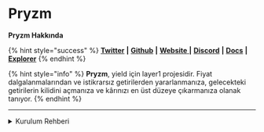 # Pryzm

**Pryzm Hakkında**

{% hint style="success" %}
[**Twitter**](https://twitter.com/BTClayer2) **|** [**Github**](https://github.com/btclayer2/BEVM) **|** [**Website** ](https://www.bevm.io/)**|** [**Discord**](https://discord.com/invite/AGcRqkTBAV) **|** [**Docs**](https://documents.bevm.io/) **|** [**Explorer**](https://testnet.itrocket.net/pryzm/staking)
{% endhint %}

{% hint style="info" %}
**Pryzm**, yield için layer1 projesidir. Fiyat dalgalanmalarından ve istikrarsız getirilerden yararlanmanıza, gelecekteki getirilerin kilidini açmanıza ve kârınızı en üst düzeye çıkarmanıza olanak tanıyor.
{% endhint %}

***

<details>

<summary>Kurulum Rehberi</summary>

#### Sistem Gereksinimleri

```
CPU	  4 core
RAM	  16GB
Storage	  1TB
OS	  Ubuntu 22.04
```

```
# Gerekli kütüphaneler ve güncellemeler
sudo apt update
sudo apt install -y curl git jq lz4 build-essential

# Go
sudo rm -rf /usr/local/go
curl -L https://go.dev/dl/go1.21.6.linux-amd64.tar.gz | sudo tar -xzf - -C /usr/local
echo 'export PATH=$PATH:/usr/local/go/bin:$HOME/go/bin' >> $HOME/.bash_profile
source .bash_profile
```

```bash
# binaryleri yükleyin
cd $HOME
curl -s https://storage.googleapis.com/pryzm-zone/core/0.13.0/pryzmd-0.13.0-linux-amd64 > pryzmd
chmod +x pryzmd
mkdir -p $HOME/go/bin
mv pryzmd $HOME/go/bin

# CLI konfigürasyonu
pryzmd config chain-id indigo-1
pryzmd config keyring-backend test
pryzmd config node tcp://localhost:24857

# moniker-adiniz yazan yeri değiştirin.
pryzmd init "moniker-adiniz" --chain-id indigo-1

# addrbook dosyaları
curl -L https://snapshots-testnet.nodejumper.io/pryzm-testnet/genesis.json > $HOME/.pryzm/config/genesis.json
curl -L https://snapshots-testnet.nodejumper.io/pryzm-testnet/addrbook.json > $HOME/.pryzm/config/addrbook.json

# seeds
sed -i -e 's|^seeds *=.*|seeds = "ff17ca4f46230306412ff5c0f5e85439ee5136f0@testnet-seed.pryzm.zone:26656,fbfd48af73cd1f6de7f9102a0086ac63f46fb911@pryzm-testnet-seed.itrocket.net:41656,cdcd86ca01858275d0e78ee66b82109ee06df454@65.108.72.253:40656,cddf23604f62d0b7a6b0bb19418a9e8625d04f2a@207.244.246.204:41656"|' $HOME/.pryzm/config/config.toml

# minimum gas price
sed -i -e 's|^minimum-gas-prices *=.*|minimum-gas-prices = "0.015upryzm,0.01factory/pryzm15k9s9p0ar0cx27nayrgk6vmhyec3lj7vkry7rx/uusdsim,0.001ibc/27394FB092D2ECCD56123C74F36E4C1F926001CEADA9CA97EA622B25F41E5EB2,0.001ibc/265435C653FE85CD659E88CD51D4A735BDD4D3804871400378A488C71D68C72B,0.001ibc/92E0120F15D037353CFB73C14651FC8930ADC05B93100FD7754D3A689E53B333,0.001ibc/1704820C9E1F4A9925E0F23D3B92ED0E53DEE28726257E39FABD444BFC6B6AE3"|' $HOME/.pryzm/config/app.toml

# pruning ayarları
sed -i \
  -e 's|^pruning *=.*|pruning = "custom"|' \
  -e 's|^pruning-keep-recent *=.*|pruning-keep-recent = "100"|' \
  -e 's|^pruning-interval *=.*|pruning-interval = "17"|' \
  $HOME/.pryzm/config/app.toml

# portlar
sed -i -e "s%:1317%:24817%; s%:8080%:24880%; s%:9090%:24890%; s%:9091%:24891%; s%:8545%:24845%; s%:8546%:24846%; s%:6065%:24865%" $HOME/.pryzm/config/app.toml
sed -i -e "s%:26658%:24858%; s%:26657%:24857%; s%:6060%:24860%; s%:26656%:24856%; s%:26660%:24861%" $HOME/.pryzm/config/config.toml

# snapshot
curl "https://snapshots-testnet.nodejumper.io/pryzm-testnet/pryzm-testnet_latest.tar.lz4" | lz4 -dc - | tar -xf - -C "$HOME/.pryzm"

# servis dosyası oluşturma
sudo tee /etc/systemd/system/pryzmd.service > /dev/null << EOF
[Unit]
Description=Pryzm Testnet node service
After=network-online.target
[Service]
User=$USER
ExecStart=$(which pryzmd) start
Restart=on-failure
RestartSec=10
LimitNOFILE=65535
[Install]
WantedBy=multi-user.target
EOF
sudo systemctl daemon-reload
sudo systemctl enable pryzmd.service

# servisi çalıştırma ve loglara bakma
sudo systemctl start pryzmd.service
sudo journalctl -u pryzmd.service -f --no-hostname -o cat
```

</details>
